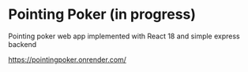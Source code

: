 # Pointing Poker (in progress)
Pointing poker web app implemented with React 18 and simple express backend

https://pointingpoker.onrender.com/
